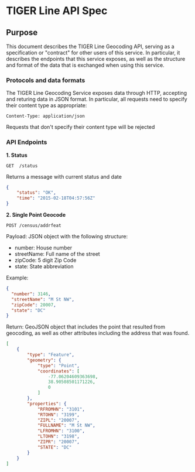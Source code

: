 # TIGER Line API Spec

## Purpose
This document describes the TIGER Line Geocoding API, serving as a specification or "contract" for other users of this service.
In particular, it describes the endpoints that this service exposes, as well as the structure and format of the data that is exchanged when using this service.

### Protocols and data formats
The TIGER Line Geocoding Service exposes data through HTTP, accepting and returing data in JSON format.
In particular, all requests need to specify their content type as appropriate:

```
Content-Type: application/json
```

Requests that don't specify their content type will be rejected

### API Endpoints

**1. Status**

`GET  /status`

Returns a message with current status and date

```json
{
    "status": "OK",
    "time": "2015-02-18T04:57:56Z"
}
```

**2. Single Point Geocode**

`POST /census/addrfeat`

Payload: JSON object with the following structure:

* number: House number
* streetName: Full name of the street
* zipCode: 5 digit Zip Code
* state: State abbreviation

Example:

```json
{
  "number": 3146,
  "streetName": "M St NW",
  "zipCode": 20007,
  "state": "DC"
}
```

Return: GeoJSON object that includes the point that resulted from geocoding, as well as other attributes including the address that was found.

```json
[
    {
        "type": "Feature",
        "geometry": {
            "type": "Point",
            "coordinates": [
                -77.06204609363698,
                38.90508501171226,
                0
            ]
        },
        "properties": {
            "RFROMHN": "3101",
            "RTOHN": "3199",
            "ZIPL": "20007",
            "FULLNAME": "M St NW",
            "LFROMHN": "3100",
            "LTOHN": "3198",
            "ZIPR": "20007",
            "STATE": "DC"
        }
    }
]
```
